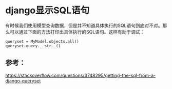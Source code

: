 django显示SQL语句
========

有时候我们使用模型查询数据，但是并不知道具体执行的SQL语句到底对不对。那么可以通过下面的方法打印出具体执行的SQL语句。这样有助于调试：
```
queryset = MyModel.objects.all()
queryset.query.__str__()
```

参考：
---------
<https://stackoverflow.com/questions/3748295/getting-the-sql-from-a-django-queryset>


